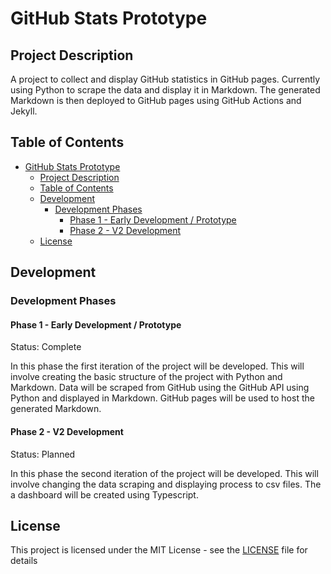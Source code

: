 # GitHub Stats Prototype

## Project Description

A project to collect and display GitHub statistics in GitHub pages. Currently using Python to scrape the data and display it in Markdown. The generated Markdown is then deployed to GitHub pages using GitHub Actions and Jekyll.

## Table of Contents

- [GitHub Stats Prototype](#github-stats-prototype)
  - [Project Description](#project-description)
  - [Table of Contents](#table-of-contents)
  - [Development](#development)
    - [Development Phases](#development-phases)
      - [Phase 1 - Early Development / Prototype](#phase-1---early-development--prototype)
      - [Phase 2 - V2 Development](#phase-2---v2-development)
  - [License](#license)

## Development

### Development Phases

#### Phase 1 - Early Development / Prototype

Status: Complete

In this phase the first iteration of the project will be developed. This will involve creating the basic structure of the project with Python and Markdown. Data will be scraped from GitHub using the GitHub API using Python and displayed in Markdown. GitHub pages will be used to host the generated Markdown.

#### Phase 2 - V2 Development

Status: Planned

In this phase the second iteration of the project will be developed. This will involve changing the data scraping and displaying process to csv files. The a dashboard will be created using Typescript.

## License

This project is licensed under the MIT License - see the [LICENSE](LICENSE) file for details
